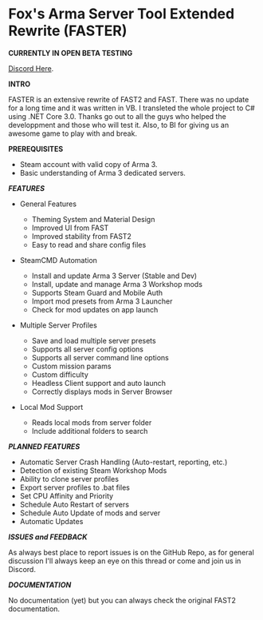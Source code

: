 # Fox's Arma Server Tool Extended Rewrite (FASTER)


**CURRENTLY IN OPEN BETA TESTING**

[Discord Here](https://discord.gg/uPjgqHU).

**INTRO**

FASTER is an extensive rewrite of FAST2 and FAST. There was no update for a long time and it was written in VB. I transleted the whole project to C# using .NET Core 3.0. 
Thanks go out to all the guys who helped the developpment and those who will test it. Also, to BI for giving us an awesome game to play with and break.

**PREREQUISITES**

- Steam account with valid copy of Arma 3.
- Basic understanding of Arma 3 dedicated servers.


**_FEATURES_**

- General Features
  - Theming System and Material Design
  - Improved UI from FAST
  - Improved stability from FAST2
  - Easy to read and share config files

- SteamCMD Automation
  - Install and update Arma 3 Server (Stable and Dev)
  - Install, update and manage Arma 3 Workshop mods
  - Supports Steam Guard and Mobile Auth
  - Import mod presets from Arma 3 Launcher
  - Check for mod updates on app launch

- Multiple Server Profiles
  - Save and load multiple server presets
  - Supports all server config options
  - Supports all server command line options
  - Custom mission params
  - Custom difficulty
  - Headless Client support and auto launch
  - Correctly displays mods in Server Browser

- Local Mod Support
  - Reads local mods from server folder
  - Include additional folders to search

**_PLANNED FEATURES_**

- Automatic Server Crash Handling (Auto-restart, reporting, etc.)
- Detection of existing Steam Workshop Mods
- Ability to clone server profiles
- Export server profiles to .bat files
- Set CPU Affinity and Priority
- Schedule Auto Restart of servers
- Schedule Auto Update of mods and server
- Automatic Updates

**_ISSUES and FEEDBACK_**

As always best place to report issues is on the GitHub Repo, as for general discussion I'll always keep an eye on this thread or come and join us in Discord.

**_DOCUMENTATION_**
  
No documentation (yet) but you can always check the original FAST2 documentation.
  
